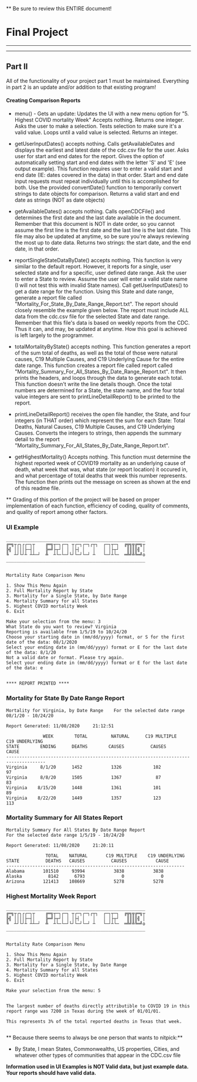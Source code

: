  ** Be sure to review this ENTIRE document!

# Final Project
********************************

*** 
## Part II
All of the functionality of your project part 1 must be maintained.  Everything in part 2 is an update and/or addition to that existing program!

#### Creating Comparison Reports

* menu() - Gets an update: Updates the UI with a new menu option for "5. Highest COVID mortality Week"
Accepts nothing. Returns one integer. Asks the user to make a selection.  Tests selection to make sure it's a valid value.  Loops until a valid value is selected.  Returns an integer.

* getUserInputDates() accepts nothing. Calls getAvailableDates and displays the earliest and latest date of the cdc.csv file for the user. Asks user for start and end dates for the report. Gives the option of automatically setting start and end dates with the letter 'S' and 'E' (see output example). This function requires user to enter a valid start and end date (IE: dates covered in the data) in that order. Start and end date input requests must repeat individually until this is accomplished for both. Use the provided convertDate() function to temporarily convert strings to date objects for comparison. Returns a valid start and end date as strings (NOT as date objects)  

* getAvailableDates() accepts nothing. Calls openCDCFile() and determines the first date and the last date available in the document. Remember that this document is NOT in date order, so you cannot assume the first line is the first date and the last line is the last date. This file may also be updated at anytime, so be sure you're always reviewing the most up to date data.  Returns two strings: the start date, and the end date, in that order.

* reportSingleStateDataByDate() accepts nothing. This function is very similar to the default report. However, it reports for a single, user selected state and for a specific, user defined date range.  Ask the user to enter a State to review. Assume the user will enter a valid state name (I will not test this with invalid State names). Call getUserInputDates() to get a date range for the function. Using this State and date range, generate a report file called "Mortality_For_State_By_Date_Range_Report.txt". The report should closely resemble the example given below. The report must include ALL data from the cdc.csv file for the selected State and date range.  Remember that this file's data is based on weekly reports from the CDC. Thus it can, and may, be updated at anytime. How this goal is achieved is left largely to the programmer. 

* totalMortalityByState() accepts nothing. This function generates a report of the sum total of deaths, as well as the total of those were natural causes, C19 Multiple Causes, and C19 Underlying Cause for the entire date range. This function creates a report file called report called "Mortality_Summary_For_All_States_By_Date_Range_Report.txt".  It then prints the headers, and loops through the data to generate each total. This function doesn't write the line details though.
Once the total numbers are determined for a State, the state name, and the four total value integers are sent to printLineDetailReport() to be printed to the report.

* printLineDetailReport() receives the open file handler, the State, and four integers (in THAT order) which represent the sum for each State: Total Deaths, Natural Causes, C19 Multiple Causes, and C19 Underlying Causes.  Converts the integers to strings, then appends the summary detail to the report "Mortality_Summary_For_All_States_By_Date_Range_Report.txt". 

* getHighestMortality() Accepts nothing. This function must determine the highest reported week of COVID19 mortality as an underlying cause of death, what week that was, what state (or report location) it occured in, and what percentage of total deaths that week this number represents.  The function then prints out the message on screen as shown at the end of this readme file.


** Grading of this portion of the project will be based on proper implementation of each function, efficiency of coding, quality of comments, and quality of report among other factors. 

### UI Example
```
_____________________________________________________ 
╔═╗┬┌┐┌┌─┐┬    ╔═╗┬─┐┌─┐ ┬┌─┐┌─┐┌┬┐  ┌─┐┬─┐  ╔╦╗╦╔═╗┬
╠╣ ││││├─┤│    ╠═╝├┬┘│ │ │├┤ │   │   │ │├┬┘   ║║║║╣ │
╚  ┴┘└┘┴ ┴┴─┘  ╩  ┴└─└─┘└┘└─┘└─┘ ┴   └─┘┴└─  ═╩╝╩╚═╝o 
_____________________________________________________ 
 

Mortality Rate Comparison Menu
    
1. Show This Menu Again
2. Full Mortality Report by State
3. Mortality for a Single State, by Date Range
4. Mortality Summary for all States
5. Highest COVID mortality Week
6. Exit

Make your selection from the menu: 3
What State do you want to review? Virginia
Reporting is available from 1/5/19 to 10/24/20
Choose your starting date in (mm/dd/yyyy) format, or S for the first date of the data: 08/1/2020
Select your ending date in (mm/dd/yyyy) format or E for the last date of the data: 8/1/20
Not a valid date or format. Please try again.
Select your ending date in (mm/dd/yyyy) format or E for the last date of the data: e


**** REPORT PRINTED **** 
```

### Mortality for State By Date Range Report
```
Mortality for Virginia, by Date Range    For the selected date range 08/1/20 - 10/24/20

Report Generated: 11/08/2020     21:12:51

              WEEK        TOTAL         NATURAL      C19 MULTIPLE    C19 UNDERLYING
STATE        ENDING      DEATHS        CAUSES          CAUSES           CAUSE
-------------------------------------------------------------------------------------
Virginia     8/1/20      1452           1326            102             97
Virginia     8/8/20      1505           1367             87             83
Virginia    8/15/20      1448           1361            101             89
Virginia    8/22/20      1449           1357            123            113
```

### Mortality Summary for All States Report
```
Mortality Summary For All States By Date Range Report
For the selected date range 1/5/19 - 10/24/20

Report Generated: 11/08/2020     21:20:11

               TOTAL    NATURAL       C19 MULTIPLE    C19 UNDERLYING
STATE          DEATHS   CAUSES          CAUSES           CAUSE
--------------------------------------------------------------------
Alabama       101510     93994           3838           3838
Alaska          8142      6793              0              0
Arizona       121413    108669           5278           5278
```

### Highest Mortality Week Report

```
_____________________________________________________ 
╔═╗┬┌┐┌┌─┐┬    ╔═╗┬─┐┌─┐ ┬┌─┐┌─┐┌┬┐  ┌─┐┬─┐  ╔╦╗╦╔═╗┬
╠╣ ││││├─┤│    ╠═╝├┬┘│ │ │├┤ │   │   │ │├┬┘   ║║║║╣ │
╚  ┴┘└┘┴ ┴┴─┘  ╩  ┴└─└─┘└┘└─┘└─┘ ┴   └─┘┴└─  ═╩╝╩╚═╝o 
_____________________________________________________ 
 

Mortality Rate Comparison Menu
    
1. Show This Menu Again
2. Full Mortality Report by State
3. Mortality for a Single State, by Date Range
4. Mortality Summary for all States
5. Highest COVID mortality Week
6. Exit

Make your selection from the menu: 5


The largest number of deaths directly attributible to COVID 19 in this report range was 7200 in Texas during the week of 01/01/01.

This represents 3% of the total reported deaths in Texas that week.


```
** Because there seems to always be one person that wants to nitpick:**
+ By State, I mean States, Commonwealths, US properties, Cities, and whatever other types of communities that appear in the CDC.csv file

**Information used in UI Examples is NOT Valid data, but just example data. Your reports should have valid data.**